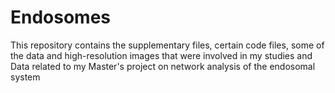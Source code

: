 # Endosomes
This repository contains the supplementary files, certain code files, some of the data and high-resolution images that were involved in my studies and 
Data related to my Master's project on network analysis of the endosomal system
